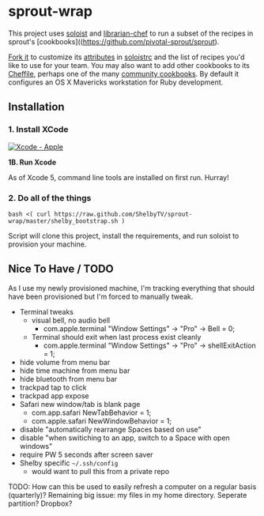 # sprout-wrap

This project uses [soloist](https://github.com/mkocher/soloist) and [librarian-chef](https://github.com/applicationsonline/librarian-chef)
to run a subset of the recipes in sprout's [cookbooks]((https://github.com/pivotal-sprout/sprout).

[Fork it](https://github.com/pivotal-sprout/sprout-wrap/fork) to 
customize its [attributes](http://docs.opscode.com/chef_overview_attributes.html) in [soloistrc](/soloistrc) and the list of recipes 
you'd like to use for your team. You may also want to add other cookbooks to its [Cheffile](/Cheffile), perhaps one 
of the many [community cookbooks](http://community.opscode.com/cookbooks). By default it configures an OS X 
Mavericks workstation for Ruby development.

## Installation

### 1. Install XCode

[![Xcode - Apple](http://r.mzstatic.com/images/web/linkmaker/badge_macappstore-lrg.gif)](https://itunes.apple.com/us/app/xcode/id497799835?mt=12&uo=4)

**1B. Run Xcode** 

As of Xcode 5, command line tools are installed on first run.  Hurray!

### 2. Do all of the things
  
  `bash <( curl https://raw.github.com/ShelbyTV/sprout-wrap/master/shelby_bootstrap.sh )`
  
  Script will clone this project, install the requirements, and run soloist to provision your machine.

## Nice To Have / TODO

As I use my newly provisioned machine, I'm tracking everything that should have been provisioned but I'm forced to manually tweak.

* Terminal tweaks
  * visual bell, no audio bell
    * com.apple.terminal "Window Settings" -> "Pro" -> Bell = 0;
  * Terminal should exit when last process exist cleanly
    * com.apple.terminal "Window Settings" -> "Pro" -> shellExitAction = 1;
* hide volume from menu bar
* hide time machine from menu bar
* hide bluetooth from menu bar
* trackpad tap to click
* trackpad app expose
* Safari new window/tab is blank page
  * com.app.safari NewTabBehavior = 1;
  * com.apple.safari NewWindowBehavior = 1;
* disable "automatically rearrange Spaces based on use"
* disable "when switiching to an app, switch to a Space with open windows"
* require PW 5 seconds after screen saver
* Shelby specific `~/.ssh/config`
  * would want to pull this from a private repo

TODO: How can this be used to easily refresh a computer on a regular basis (quarterly)?
Remaining big issue: my files in my home directory.  Seperate partition?  Dropbox?

